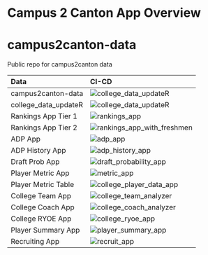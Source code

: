 Campus 2 Canton App Overview
================

# campus2canton-data

Public repo for campus2canton data

<!-- badges: start -->
<!-- badges: end -->

| Data                 | CI-CD                                                                                                                                |
|:---------------------|:-------------------------------------------------------------------------------------------------------------------------------------|
| campus2canton-data   | ![college_data_updateR](https://github.com/JerrickBackous/college_data_updateR/workflows/Update%20NFL%20Player%20Results/badge.svg)  |
| college_data_updateR | ![college_data_updateR](https://github.com/JerrickBackous/college_data_updateR/workflows/Update%20College%20Player%20Data/badge.svg) |
| Rankings App Tier 1  | ![rankings_app](https://github.com/JerrickBackous/rankings_app/workflows/CI-CD/badge.svg)                                            |
| Rankings App Tier 2  | ![rankings_app_with_freshmen](https://github.com/JerrickBackous/rankings_app_with_freshmen/workflows/CI-CD/badge.svg)                |
| ADP App              | ![adp_app](https://github.com/JerrickBackous/adp_app/workflows/CI-CD/badge.svg)                                                      |
| ADP History App      | ![adp_history_app](https://github.com/JerrickBackous/adp_history_app/workflows/CI-CD/badge.svg)                                      |
| Draft Prob App       | ![draft_probability_app](https://github.com/JerrickBackous/draft_probability_app/workflows/CI-CD/badge.svg)                          |
| Player Metric App    | ![metric_app](https://github.com/JerrickBackous/metric_app/workflows/CI-CD/badge.svg)                                                |
| Player Metric Table  | ![college_player_data_app](https://github.com/JerrickBackous/college_player_data_app/workflows/CI-CD/badge.svg)                      |
| College Team App     | ![college_team_analyzer](https://github.com/JerrickBackous/college_team_analyzer/workflows/CI-CD/badge.svg)                          |
| College Coach App    | ![college_coach_analyzer](https://github.com/JerrickBackous/college_coach_analyzer/workflows/CI-CD/badge.svg)                        |
| College RYOE App     | ![college_ryoe_app](https://github.com/JerrickBackous/college_ryoe_app/workflows/CI-CD/badge.svg)                                    |
| Player Summary App   | ![player_summary_app](https://github.com/JerrickBackous/player_summary_app/workflows/CI-CD/badge.svg)                                |
| Recruiting App       | ![recruit_app](https://github.com/JerrickBackous/recruit_app/workflows/CI-CD/badge.svg)                                              |
